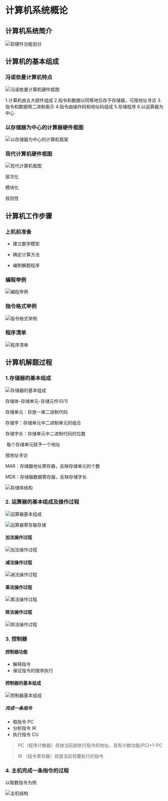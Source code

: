 # 计算机系统概论

## 计算机系统简介

![软硬件功能划分](https://raw.githubusercontent.com/mowang111/image-hosting/master/computer/软硬件功能划分.1byabu0rfwn4.png)

## 计算机的基本组成

### 冯诺依曼计算机特点

![冯诺依曼计算机硬件框图](https://raw.githubusercontent.com/mowang111/image-hosting/master/computer/冯诺依曼计算机硬件框图.5dxia161qfw0.png)

1.计算机由五大部件组成
2.指令和数据以同等地位存于存储器，可按地址寻访
3.指令和数据用二进制表示
4.指令由操作码和地址码组成
5.存储程序
6.以运算器为中心

### 以存储器为中心的计算器硬件框图

![以存储器为中心的计算机框架](https://raw.githubusercontent.com/mowang111/image-hosting/master/computer/以存储器为中心的计算机框架.w055ptt6m2o.png)

### 现代计算机硬件框图

![现代计算机框图](https://raw.githubusercontent.com/mowang111/image-hosting/master/computer/现代计算机框图.6kqnzkinmk40.png)

层次化

模块化

规则性

## 计算机工作步骤

### 上机前准备

+ 建立数学模型

+ 确定计算方法
+ 编制解题程序

### 编程举例

![编程举例](https://raw.githubusercontent.com/mowang111/image-hosting/master/computer/编程举例.7linhjihy4.png)

### 指令格式举例

![指令格式举例](https://raw.githubusercontent.com/mowang111/image-hosting/master/computer/指令格式举例.1i9phfci3yv.png)

### 程序清单

![程序清单](https://raw.githubusercontent.com/mowang111/image-hosting/master/computer/程序清单.6h81hyjmy9c0.png)

## 计算机解题过程

### 1.存储器的基本组成

![存储器的基本组成](https://raw.githubusercontent.com/mowang111/image-hosting/master/computer/存储器的基本组成.1bwez9p20e8w.png)

存储体-存储单元-存储元件(0/1)

存储单元：存放一串二进制代码

存储字：存储单元中二进制单元的组合

存储字长：存储单元中二进制代码的位数

​					每个存储单元赋予一个地址

按地址寻访



MAR：存储器地址寄存器，反映存储单元的个数

MDR：存储器数据寄存器，反映存储字长

![存储体结构](https://raw.githubusercontent.com/mowang111/image-hosting/master/computer/存储体结构.60g5tti1duw0.jpg)

### 2. 运算器的基本组成及操作过程

![运算器基本组成](https://raw.githubusercontent.com/mowang111/image-hosting/master/computer/运算器基本组成.h5oi6jcv4yo.png)

![运算器寄存器存储](https://raw.githubusercontent.com/mowang111/image-hosting/master/computer/运算器寄存器存储.1h84io7wlpts.png)

#### 加法操作过程

![加法操作过程](https://raw.githubusercontent.com/mowang111/image-hosting/master/computer/加法操作过程.3xvqk4tv82g0.png)

#### 减法操作过程

![减法操作过程](https://raw.githubusercontent.com/mowang111/image-hosting/master/computer/减法操作过程.785f40hfxt80.png)

#### 乘法操作过程

![乘法操作过程](https://raw.githubusercontent.com/mowang111/image-hosting/master/computer/乘法操作过程.4hw75qsa07w0.png)

#### 除法操作过程

![除法操作过程](https://raw.githubusercontent.com/mowang111/image-hosting/master/computer/除法操作过程.3yca2i6b5zc0.png)

### 3.  控制器

#### 控制器功能

+ 解释指令
+ 保证指令的按序执行

#### 控制器的基本组成

![控制器基本组成](https://raw.githubusercontent.com/mowang111/image-hosting/master/computer/控制器基本组成.6r4ds7c613w0.png)

##### 完成一条指令

+ 取指令          PC
+ 分析指令      IR
+ 执行指令      CU

> PC（程序计数器）存放当前欲执行指令的地址，具有计数功能(PC)+1-PC
>
> IR （指令寄存器）存放当前将要执行的指令

### 4. 主机完成一条指令的过程

以取数指令为例

![主机结构](https://raw.githubusercontent.com/mowang111/image-hosting/master/computer/主机结构.18au5dgsdvs0.png)